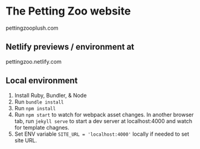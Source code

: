 # The Petting Zoo website
pettingzooplush.com

## Netlify previews / environment at
pettingzoo.netlify.com

## Local environment
1. Install Ruby, Bundler, & Node
2. Run `bundle install`
3. Run `npm install`
4. Run `npm start` to watch for webpack asset changes. In another browser tab, run `jekyll serve` to start a dev server at localhost:4000 and watch for template chagnes.
5. Set ENV variable `SITE_URL = 'localhost:4000'` locally if needed to set site URL.